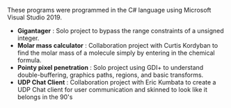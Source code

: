 These programs were programmed in the C# language using Microsoft Visual Studio 2019.

- **Gigantager** : Solo project to bypass the range constraints of a unsigned integer.
- **Molar mass calculator** : Collaboration project with Curtis Kordyban to find the molar mass of a molecule simply by entering in the chemical formula.
- **Pointy pixel penetration** : Solo project using GDI+ to understand double-buffering, graphics paths, regions, and basic transforms.
- **UDP Chat Client** : Collaboration project with Eric Kumbata to create a UDP Chat client for user communication and skinned to look like it belongs in the 90's
